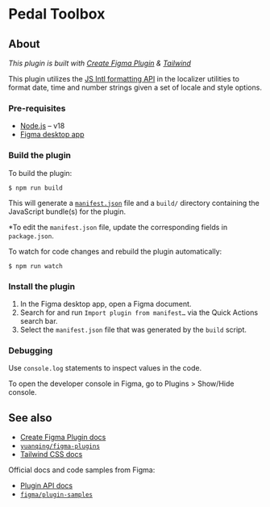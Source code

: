 # Pedal Toolbox

## About

_This plugin is built with
[Create Figma Plugin](https://yuanqing.github.io/create-figma-plugin/) &
[Tailwind](https://tailwindcss.com/)_

This plugin utilizes the
[JS Intl formatting API](https://developer.mozilla.org/en-US/docs/Web/JavaScript/Reference/Global_Objects/Intl)
in the localizer utilities to format date, time and number strings given a set
of locale and style options.

### Pre-requisites

- [Node.js](https://nodejs.org) – v18
- [Figma desktop app](https://figma.com/downloads/)

### Build the plugin

To build the plugin:

```
$ npm run build
```

This will generate a [`manifest.json`](https://figma.com/plugin-docs/manifest/)
file and a `build/` directory containing the JavaScript bundle(s) for the
plugin.

*To edit the `manifest.json` file, update the corresponding fields in
`package.json`.

To watch for code changes and rebuild the plugin automatically:

```
$ npm run watch
```

### Install the plugin

1. In the Figma desktop app, open a Figma document.
2. Search for and run `Import plugin from manifest…` via the Quick Actions
   search bar.
3. Select the `manifest.json` file that was generated by the `build` script.

### Debugging

Use `console.log` statements to inspect values in the code.

To open the developer console in Figma, go to Plugins > Show/Hide console.

## See also

- [Create Figma Plugin docs](https://yuanqing.github.io/create-figma-plugin/)
- [`yuanqing/figma-plugins`](https://github.com/yuanqing/figma-plugins#readme)
- [Tailwind CSS docs](https://tailwindcss.com/docs/installation)

Official docs and code samples from Figma:

- [Plugin API docs](https://figma.com/plugin-docs/)
- [`figma/plugin-samples`](https://github.com/figma/plugin-samples#readme)

